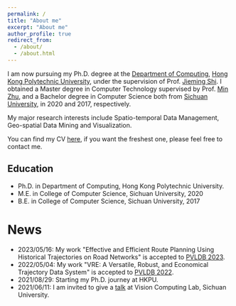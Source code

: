 ```yaml
---
permalink: /
title: "About me"
excerpt: "About me"
author_profile: true
redirect_from: 
  - /about/
  - /about.html
---
```


I am now pursuing my Ph.D. degree at the <a href="https://www.comp.polyu.edu.hk/en-us/about-us" target="_blank">Department of Computing</a>, <a href="https://www.polyu.edu.hk/about-polyu/" target="_blank">Hong Kong Polytechnic University</a>, under the supervision of Prof. <a href="https://www4.comp.polyu.edu.hk/~jiemshi/" target="_blank">Jieming Shi</a>. I obtained a Master degree in Computer Technology supervised by Prof. <a href="https://cs.scu.edu.cn/info/1279/13673.htm" target="_blank">Min Zhu</a>, and a Bachelor degree in Computer Science both from <a href="https://www.scu.edu.cn/" target="_blank">Sichuan University</a>, in 2020 and 2017, respectively.

My major research interests include Spatio-temporal Data Management, Geo-spatial Data Mining and Visualization.

You can find my CV <a href="{{url}}/files/wtian-cv.pdf" target="_blank">here</a>, if you want the freshest one, please feel free to contact me.

Education
------
* Ph.D. in Department of Computing, Hong Kong Polytechnic University.
* M.E. in College of Computer Science, Sichuan University, 2020
* B.E. in College of Computer Science, Sichuan University, 2017

News
======
* 2023/05/16: My work "Effective and Efficient Route Planning Using Historical Trajectories on Road Networks" is accepted to <a href="https://vldb.org/2023/" target="_blank">PVLDB 2023</a>.
* 2022/05/04: My work "VRE: A Versatile, Robust, and Economical Trajectory Data System" is accepted to <a href="https://vldb.org/2022/" target="_blank">PVLDB 2022</a>.
* 2021/08/29: Starting my Ph.D. journey at HKPU.
* 2021/06/11: I am invited to give a <a href="https://scuvis.org/2017twlfjl/" target="_blank">talk</a> at Vision Computing Lab, Sichuan University.
